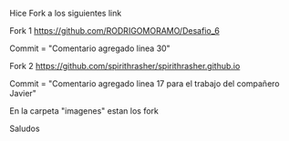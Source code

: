 Hice Fork a los siguientes link

Fork 1
https://github.com/RODRIGOMORAMO/Desafio_6

Commit = "Comentario agregado linea 30"

Fork 2
https://github.com/spirithrasher/spirithrasher.github.io

Commit = "Comentario agregado linea 17 para el trabajo del compañero Javier"

En la carpeta "imagenes" estan los fork

Saludos
